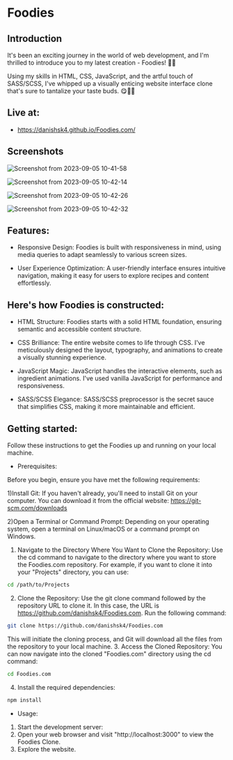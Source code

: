 
# Foodies



## Introduction
It's been an exciting journey in the world of web development, and I'm thrilled to introduce you to my latest creation - Foodies! 🍔🥗

Using my skills in HTML, CSS, JavaScript, and the artful touch of SASS/SCSS, I've whipped up a visually enticing website interface clone that's sure to tantalize your taste buds. 😋👩‍💻
 

## Live at:
- https://danishsk4.github.io/Foodies.com/



## Screenshots

![Screenshot from 2023-09-05 10-41-58](https://github.com/danishsk4/Foodies.com/assets/111350211/345accfc-967c-4139-9e56-6d56dd9a3d29)

![Screenshot from 2023-09-05 10-42-14](https://github.com/danishsk4/Foodies.com/assets/111350211/07b954e4-f630-4423-9bdf-ae4f65179517)

![Screenshot from 2023-09-05 10-42-26](https://github.com/danishsk4/Foodies.com/assets/111350211/3b5c02ba-7339-4f43-b1c1-6e9ee06bc428)


![Screenshot from 2023-09-05 10-42-32](https://github.com/danishsk4/Foodies.com/assets/111350211/b280ad26-10fe-4773-a901-b2f541df7907)




## Features:

- Responsive Design: Foodies is built with responsiveness in mind, using media queries to adapt seamlessly to various screen sizes.

- User Experience Optimization: A user-friendly interface ensures intuitive navigation, making it easy for users to explore recipes and content effortlessly.

## Here's how Foodies is constructed:

- HTML Structure: Foodies starts with a solid HTML foundation, ensuring semantic and accessible content structure.

- CSS Brilliance: The entire website comes to life through CSS. I've meticulously designed the layout, typography, and animations to create a visually stunning experience.

- JavaScript Magic: JavaScript handles the interactive elements, such as ingredient animations. I've used vanilla JavaScript for performance and responsiveness.

- SASS/SCSS Elegance: SASS/SCSS preprocessor is the secret sauce that simplifies CSS, making it more maintainable and efficient.
## Getting started:

Follow these instructions to get the Foodies up and running on your local machine.

- Prerequisites:

Before you begin, ensure you have met the following requirements:


1)Install Git: If you haven't already, you'll need to install Git on your computer. You can download it from the official website: https://git-scm.com/downloads

2)Open a Terminal or Command Prompt: Depending on your operating system, open a terminal on Linux/macOS or a command prompt on Windows.


1. Navigate to the Directory Where You Want to Clone the Repository: Use the cd command to navigate to the directory where you want to store the Foodies.com repository. For example, if you want to clone it into your "Projects" directory, you can use:

```bash
cd /path/to/Projects

```




2. Clone the Repository: Use the git clone command followed by the repository URL to clone it. In this case, the URL is https://github.com/danishsk4/Foodies.com. Run the following command:


```bash
git clone https://github.com/danishsk4/Foodies.com

```
This will initiate the cloning process, and Git will download all the files from the repository to your local machine.
3. Access the Cloned Repository: You can now navigate into the cloned "Foodies.com" directory using the cd command:

```bash
cd Foodies.com
```

4. Install the required dependencies:

```bash
npm install

```

- Usage:
1. Start the development server:
2. Open your web browser and visit "http://localhost:3000" to view the Foodies Clone.
3. Explore the website.
